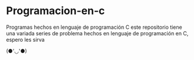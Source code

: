 # Programacion-en-c
Programas hechos en lenguaje de programación C
este repositorio tiene una variada series de problema hechos en lenguaje de programación en C, espero les sirva

(●'◡'●)

